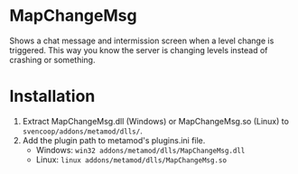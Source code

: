 # MapChangeMsg
Shows a chat message and intermission screen when a level change is triggered. This way you know the server is changing levels instead of crashing or something.

# Installation
1. Extract MapChangeMsg.dll (Windows) or MapChangeMsg.so (Linux) to `svencoop/addons/metamod/dlls/`.
1. Add the plugin path to metamod's plugins.ini file.
    * Windows: `win32 addons/metamod/dlls/MapChangeMsg.dll`
    * Linux: `linux addons/metamod/dlls/MapChangeMsg.so`
